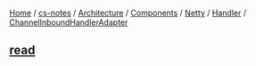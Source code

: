 [Home](https://mengxianbin.github.io) /
[cs-notes](https://mengxianbin.github.io/cs-notes/site) /
[Architecture](https://mengxianbin.github.io/cs-notes/site/Architecture) /
[Components](https://mengxianbin.github.io/cs-notes/site/Architecture/Components) /
[Netty](https://mengxianbin.github.io/cs-notes/site/Architecture/Components/Netty) /
[Handler](https://mengxianbin.github.io/cs-notes/site/Architecture/Components/Netty/Handler) /
[ChannelInboundHandlerAdapter](https://mengxianbin.github.io/cs-notes/site/Architecture/Components/Netty/Handler/ChannelInboundHandlerAdapter)

## [read](https://mengxianbin.github.io/cs-notes/site/Architecture/Components/Netty/Handler/ChannelInboundHandlerAdapter/read)
